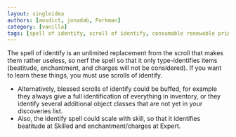 ```yaml
---
layout: singleidea
authors: [aosdict, jonadab, Porkman]
category: [vanilla]
tags: [spell of identify, scroll of identify, consumable renewable principle, blessed behavior, skill scaling]
---
```

The spell of identify is an unlimited replacement from the scroll that makes them rather useless, so nerf the spell so that it only type-identifies items (beatitude, enchantment, and charges will not be considered). If you want to learn these things, you must use scrolls of identify.
* Alternatively, blessed scrolls of identify could be buffed, for example they always give a full identification of everything in inventory, or they identify several additional object classes that are not yet in your discoveries list.
* Also, the identify spell could scale with skill, so that it identifies beatitude at Skilled and enchantment/charges at Expert.
